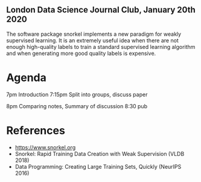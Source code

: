 ## London Data Science Journal Club, January 20th 2020

The software package snorkel implements a new paradigm for weakly supervised learning. It is an extremely useful idea
when there are not enough high-quality labels to train a standard supervised learning algorithm and when generating more
good quality labels is expensive.

# Agenda
7pm Introduction
7:15pm Split into groups, discuss paper

8pm Comparing notes, Summary of discussion
8:30 pub

# References 

* https://www.snorkel.org
* Snorkel: Rapid Training Data Creation with Weak Supervision (VLDB 2018) 
* Data Programming: Creating Large Training Sets, Quickly (NeurIPS 2016) 



